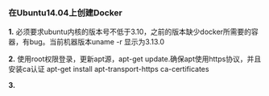 ### 在Ubuntu14.04上创建Docker

**1.** 必须要求ubuntu内核的版本号不低于3.10，之前的版本缺少docker所需要的容器，有bug。当前机器版本uname -r 显示为3.13.0

**2.** 使用root权限登录，更新apt源，apt-get update.确保apt使用https协议，并且安装ca认证 apt-get install apt-transport-https ca-certificates

**3.** 